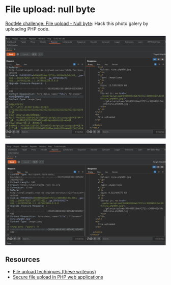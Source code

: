# File upload: null byte

[RootMe challenge: File upload - Null byte](https://www.root-me.org/en/Challenges/Web-Server/File-upload-Null-byte):
Hack this photo galery by uploading PHP code.

![RootMe Upload Null](../../_static/images/rootme-upload-null.png)

![RootMe Upload Null](../../_static/images/rootme-upload-null2.png)

## Resources

* [File upload techniques (these writeups)](../upload/README.md)
* [Secure file upload in PHP web applications ](https://repository.root-me.org/Exploitation%20-%20Web/EN%20-%20Secure%20file%20upload%20in%20PHP%20web%20applications.pdf)

